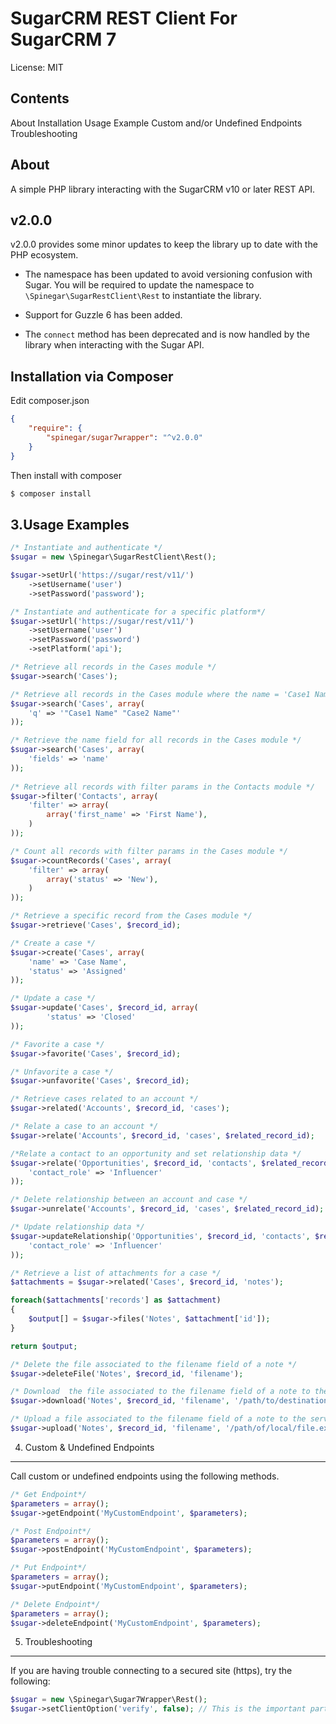 SugarCRM REST Client For SugarCRM 7
=================================================

License: MIT


Contents
--------
About
Installation
Usage Example
Custom and/or Undefined Endpoints
Troubleshooting


About
-------
A simple PHP library interacting with the SugarCRM v10 or later REST API.

v2.0.0
-------
v2.0.0 provides some minor updates to keep the library up to date with the PHP ecosystem.

- The namespace has been updated to avoid versioning confusion with Sugar. You will be required to update the namespace to `\Spinegar\SugarRestClient\Rest` to instantiate the library.

- Support for Guzzle 6 has been added.

- The `connect` method has been deprecated and is now handled by the library when interacting with the Sugar API. 

Installation via Composer
----------------------------
Edit composer.json

```json
{
	"require": {
		"spinegar/sugar7wrapper": "^v2.0.0"
	}
}
```

Then install with composer

```bash
$ composer install
```


3.Usage Examples
---------------

```php
/* Instantiate and authenticate */
$sugar = new \Spinegar\SugarRestClient\Rest();

$sugar->setUrl('https://sugar/rest/v11/')
	->setUsername('user')
	->setPassword('password');

/* Instantiate and authenticate for a specific platform*/
$sugar->setUrl('https://sugar/rest/v11/')
    ->setUsername('user')
    ->setPassword('password')
    ->setPlatform('api');

/* Retrieve all records in the Cases module */
$sugar->search('Cases');

/* Retrieve all records in the Cases module where the name = 'Case1 Name' or 'Case2 Name' */
$sugar->search('Cases', array(
	'q' => '"Case1 Name" "Case2 Name"'
)); 

/* Retrieve the name field for all records in the Cases module */
$sugar->search('Cases', array(
	'fields' => 'name'
)); 
	
/* Retrieve all records with filter params in the Contacts module */
$sugar->filter('Contacts', array(
    'filter' => array(
        array('first_name' => 'First Name'),
    )
));

/* Count all records with filter params in the Cases module */
$sugar->countRecords('Cases', array(
    'filter' => array(
        array('status' => 'New'),
    )
));

/* Retrieve a specific record from the Cases module */
$sugar->retrieve('Cases', $record_id);

/* Create a case */
$sugar->create('Cases', array(
	'name' => 'Case Name',
	'status' => 'Assigned'
));

/* Update a case */
$sugar->update('Cases', $record_id, array(
    	'status' => 'Closed'
));

/* Favorite a case */
$sugar->favorite('Cases', $record_id);

/* Unfavorite a case */
$sugar->unfavorite('Cases', $record_id);

/* Retrieve cases related to an account */
$sugar->related('Accounts', $record_id, 'cases');

/* Relate a case to an account */
$sugar->relate('Accounts', $record_id, 'cases', $related_record_id);

/*Relate a contact to an opportunity and set relationship data */
$sugar->relate('Opportunities', $record_id, 'contacts', $related_record_id, array(
	'contact_role' => 'Influencer'
));

/* Delete relationship between an account and case */
$sugar->unrelate('Accounts', $record_id, 'cases', $related_record_id);

/* Update relationship data */
$sugar->updateRelationship('Opportunities', $record_id, 'contacts', $related_record_id, array(
	'contact_role' => 'Influencer'
));

/* Retrieve a list of attachments for a case */
$attachments = $sugar->related('Cases', $record_id, 'notes');

foreach($attachments['records'] as $attachment)
{
	$output[] = $sugar->files('Notes', $attachment['id']);
}

return $output;

/* Delete the file associated to the filename field of a note */
$sugar->deleteFile('Notes', $record_id, 'filename');

/* Download  the file associated to the filename field of a note to the server */
$sugar->download('Notes', $record_id, 'filename', '/path/to/destination.ext');

/* Upload a file associated to the filename field of a note to the server */
$sugar->upload('Notes', $record_id, 'filename', '/path/of/local/file.ext');

```

4. Custom & Undefined Endpoints
----------------------------
Call custom or undefined endpoints using the following methods.

```php
/* Get Endpoint*/
$parameters = array();
$sugar->getEndpoint('MyCustomEndpoint', $parameters);

/* Post Endpoint*/
$parameters = array();
$sugar->postEndpoint('MyCustomEndpoint', $parameters);

/* Put Endpoint*/
$parameters = array();
$sugar->putEndpoint('MyCustomEndpoint', $parameters);

/* Delete Endpoint*/
$parameters = array();
$sugar->deleteEndpoint('MyCustomEndpoint', $parameters);
```


5. Troubleshooting
----------------------------
If you are having trouble connecting to a secured site (https), try the following:

```php
$sugar = new \Spinegar\Sugar7Wrapper\Rest();
$sugar->setClientOption('verify', false); // This is the important part
```
